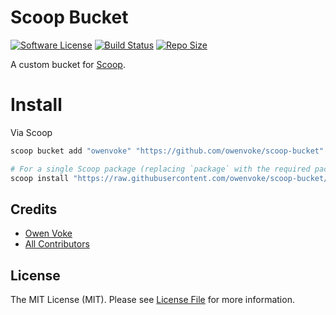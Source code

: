 # Scoop Bucket

[![Software License][ico-license]](LICENSE.md)
[![Build Status][ico-github-actions]][link-github-actions]
[![Repo Size][ico-github-repo-size]][link-github-repo-size]

A custom bucket for [Scoop][link-scoop].

# Install

Via Scoop

```powershell
scoop bucket add "owenvoke" "https://github.com/owenvoke/scoop-bucket"

# For a single Scoop package (replacing `package` with the required package)
scoop install "https://raw.githubusercontent.com/owenvoke/scoop-bucket/master/bucket/{package}.json"
```

## Credits

- [Owen Voke][link-author]
- [All Contributors][link-contributors]

## License

The MIT License (MIT). Please see [License File](LICENSE.md) for more information.

[ico-license]: https://img.shields.io/badge/license-MIT-brightgreen.svg?style=flat-square
[ico-github-actions]: https://img.shields.io/github/workflow/status/owenvoke/scoop-bucket/Auto%20Update.svg?style=flat-square
[ico-github-repo-size]: https://img.shields.io/github/repo-size/owenvoke/scoop-bucket?style=flat-square

[link-github-actions]: https://github.com/owenvoke/scoop-bucket/actions
[link-github-repo-size]: https://github.com/owenvoke/scoop-bucket/tree/master/bucket
[link-scoop]: https://scoop.sh
[link-author]: https://github.com/owenvoke
[link-contributors]: ../../contributors
